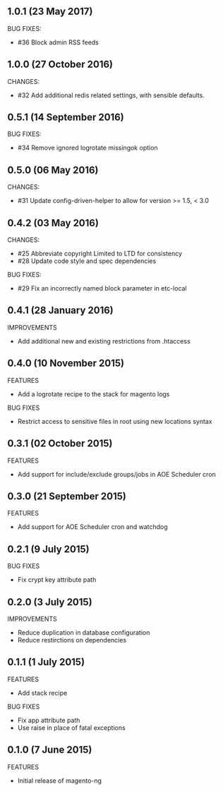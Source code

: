 ## 1.0.1 (23 May 2017)

BUG FIXES:

  * #36 Block admin RSS feeds

## 1.0.0 (27 October 2016)

CHANGES:

  * #32 Add additional redis related settings, with sensible defaults.

## 0.5.1 (14 September 2016)

BUG FIXES:

  * #34 Remove ignored logrotate missingok option 

## 0.5.0 (06 May 2016)

CHANGES:

  * #31 Update config-driven-helper to allow for version >= 1.5, < 3.0

## 0.4.2 (03 May 2016)

CHANGES:

  * #25 Abbreviate copyright Limited to LTD for consistency
  * #28 Update code style and spec dependencies

BUG FIXES:

  * #29 Fix an incorrectly named block parameter in etc-local

## 0.4.1 (28 January 2016)

IMPROVEMENTS

  * Add additional new and existing restrictions from .htaccess

## 0.4.0 (10 November 2015)

FEATURES

  * Add a logrotate recipe to the stack for magento logs

BUG FIXES

  * Restrict access to sensitive files in root using new locations syntax

## 0.3.1 (02 October 2015)

FEATURES

  * Add support for include/exclude groups/jobs in AOE Scheduler cron

## 0.3.0 (21 September 2015)

FEATURES

  * Add support for AOE Scheduler cron and watchdog

## 0.2.1 (9 July 2015)

BUG FIXES

 * Fix crypt key attribute path

## 0.2.0 (3 July 2015)

IMPROVEMENTS

 * Reduce duplication in database configuration
 * Reduce restirctions on dependencies

## 0.1.1 (1 July 2015)

FEATURES

 * Add stack recipe

BUG FIXES

 * Fix app attribute path
 * Use raise in place of fatal exceptions

## 0.1.0 (7 June 2015)

FEATURES

  * Initial release of magento-ng
